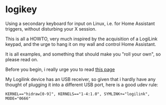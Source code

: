 # logikey
Using a secondary keyboard for input on Linux, i.e. for Home Assistant triggers, without disturbing your X session.

This is all a HOWTO, very much inspired by the acquisition of a LogiLink keypad, and the urge to hang it on my wall and control Home Assistant.

It is all examples, and something that should make you "roll your own", so please read on.

Before you begin, i really urge you to read [this page](https://cgarethc.medium.com/adding-a-two-button-keyboard-to-my-up-cycled-raspberry-pi-photo-frame-ffda59fb979b)

My Logilink device has an USB receiver, so given that i hardly have any thought of plugging it into a different USB port, here is a good udev rule:

`KERNEL=="hidraw[0-9]", KERNELS=="1-4:1.0", SYMLINK+="logilink", MODE="0666"`

